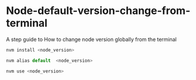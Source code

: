 # Node-default-version-change-from-terminal
A step guide to How to change node version globally from the terminal
```js
nvm install <node_version>
```
```js
nvm alias default  <node_version>
```
```js
nvm use <node_version>
```
